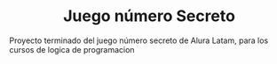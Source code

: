 <h1 align="center"> Juego número Secreto </h1>
<p>Proyecto terminado del juego número secreto de Alura Latam, para los cursos de logica de programacion</p>
